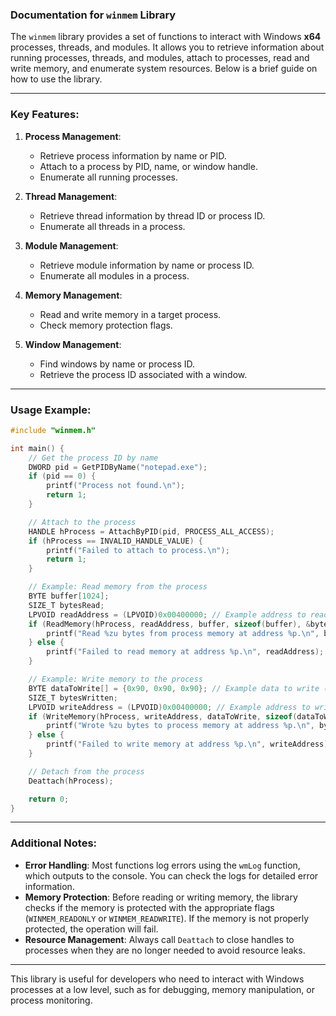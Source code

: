 ### Documentation for `winmem` Library

The `winmem` library provides a set of functions to interact with Windows **x64** processes, threads, and modules. It allows you to retrieve information about running processes, threads, and modules, attach to processes, read and write memory, and enumerate system resources. Below is a brief guide on how to use the library.

---

### Key Features:
1. **Process Management**:
   - Retrieve process information by name or PID.
   - Attach to a process by PID, name, or window handle.
   - Enumerate all running processes.

2. **Thread Management**:
   - Retrieve thread information by thread ID or process ID.
   - Enumerate all threads in a process.

3. **Module Management**:
   - Retrieve module information by name or process ID.
   - Enumerate all modules in a process.

4. **Memory Management**:
   - Read and write memory in a target process.
   - Check memory protection flags.

5. **Window Management**:
   - Find windows by name or process ID.
   - Retrieve the process ID associated with a window.

---

### Usage Example:

```c
#include "winmem.h"

int main() {
    // Get the process ID by name
    DWORD pid = GetPIDByName("notepad.exe");
    if (pid == 0) {
        printf("Process not found.\n");
        return 1;
    }

    // Attach to the process
    HANDLE hProcess = AttachByPID(pid, PROCESS_ALL_ACCESS);
    if (hProcess == INVALID_HANDLE_VALUE) {
        printf("Failed to attach to process.\n");
        return 1;
    }

    // Example: Read memory from the process
    BYTE buffer[1024];
    SIZE_T bytesRead;
    LPVOID readAddress = (LPVOID)0x00400000; // Example address to read from
    if (ReadMemory(hProcess, readAddress, buffer, sizeof(buffer), &bytesRead)) {
        printf("Read %zu bytes from process memory at address %p.\n", bytesRead, readAddress);
    } else {
        printf("Failed to read memory at address %p.\n", readAddress);
    }

    // Example: Write memory to the process
    BYTE dataToWrite[] = {0x90, 0x90, 0x90}; // Example data to write (NOP instructions)
    SIZE_T bytesWritten;
    LPVOID writeAddress = (LPVOID)0x00400000; // Example address to write to
    if (WriteMemory(hProcess, writeAddress, dataToWrite, sizeof(dataToWrite), &bytesWritten)) {
        printf("Wrote %zu bytes to process memory at address %p.\n", bytesWritten, writeAddress);
    } else {
        printf("Failed to write memory at address %p.\n", writeAddress);
    }

    // Detach from the process
    Deattach(hProcess);

    return 0;
}
```

---

### Additional Notes:
- **Error Handling**: Most functions log errors using the `wmLog` function, which outputs to the console. You can check the logs for detailed error information.
- **Memory Protection**: Before reading or writing memory, the library checks if the memory is protected with the appropriate flags (`WINMEM_READONLY` or `WINMEM_READWRITE`). If the memory is not properly protected, the operation will fail.
- **Resource Management**: Always call `Deattach` to close handles to processes when they are no longer needed to avoid resource leaks.

---

This library is useful for developers who need to interact with Windows processes at a low level, such as for debugging, memory manipulation, or process monitoring.